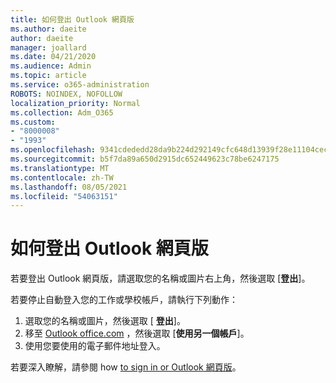 ```yaml
---
title: 如何登出 Outlook 網頁版
ms.author: daeite
author: daeite
manager: joallard
ms.date: 04/21/2020
ms.audience: Admin
ms.topic: article
ms.service: o365-administration
ROBOTS: NOINDEX, NOFOLLOW
localization_priority: Normal
ms.collection: Adm_O365
ms.custom:
- "8000008"
- "1993"
ms.openlocfilehash: 9341cdededd28da9b224d292149cfc648d13939f28e11104cecdec14eef7c5da
ms.sourcegitcommit: b5f7da89a650d2915dc652449623c78be6247175
ms.translationtype: MT
ms.contentlocale: zh-TW
ms.lasthandoff: 08/05/2021
ms.locfileid: "54063151"
---
```

# <a name="how-to-sign-out-of-outlook-on-the-web"></a>如何登出 Outlook 網頁版

若要登出 Outlook 網頁版，請選取您的名稱或圖片右上角，然後選取 [**登出**]。

若要停止自動登入您的工作或學校帳戶，請執行下列動作：

1. 選取您的名稱或圖片，然後選取 [ **登出**]。
1. 移至 [Outlook office.com](https://outlook.office.com/) ，然後選取 [**使用另一個帳戶**]。
1. 使用您要使用的電子郵件地址登入。

若要深入瞭解，請參閱 how [to sign in or Outlook 網頁版](https://support.office.com/article/763fab4d-0138-4814-b450-37fc286bcb79)。